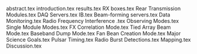 abstract.tex
introduction.tex
results.tex
RX boxes.tex
Rear Transmission Modules.tex
DAQ Servers.tex
IB.tex
Beam-forming servers.tex
Data Monitoring.tex
Radio Frequency Interference .tex
Observing Modes.tex
Single Module Modes.tex
FX Correlation Mode.tex
Tied Array Beam Mode.tex
Baseband Dump Mode.tex
Fan Bean Creation Mode.tex
Major Science Goals.tex
Pulsar Timing.tex
Radio Burst Detections.tex
Mapping.tex
Discussion.tex
